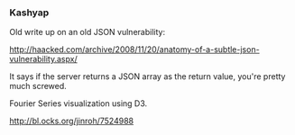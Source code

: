 ### Kashyap

Old write up on an old JSON vulnerability:

http://haacked.com/archive/2008/11/20/anatomy-of-a-subtle-json-vulnerability.aspx/

It says if the server returns a JSON array as the return value, you're
pretty much screwed.


Fourier Series visualization using D3.

http://bl.ocks.org/jinroh/7524988
